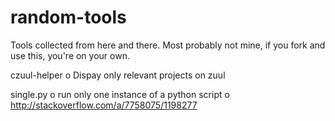 random-tools
============

Tools collected from here and there. Most probably not mine, if you fork and
use this, you're on your own.

czuul-helper
    o Dispay only relevant projects on zuul

single.py
    o run only one instance of a python script
    o http://stackoverflow.com/a/7758075/1198277

